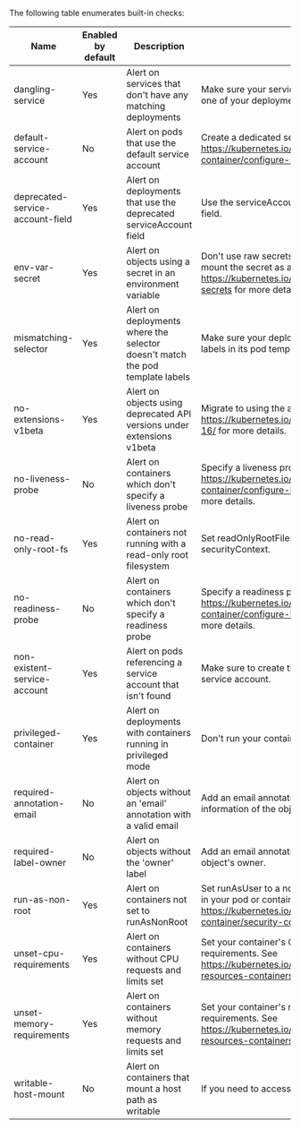 The following table enumerates built-in checks:

| Name | Enabled by default | Description | Remediation | Template | Parameters |
| ---- | ------------------ | ----------- | ----------- | -------- | ---------- |
 | dangling-service | Yes | Alert on services that don't have any matching deployments | Make sure your service's selector correctly matches the labels on one of your deployments. | dangling-service | `{}` |
 | default-service-account | No | Alert on pods that use the default service account | Create a dedicated service account for your pod. See https://kubernetes.io/docs/tasks/configure-pod-container/configure-service-account/ for more details. | service-account | `{"serviceAccount":"^(|default)$"}` |
 | deprecated-service-account-field | Yes | Alert on deployments that use the deprecated serviceAccount field | Use the serviceAccountName field instead of the serviceAccount field. | deprecated-service-account-field | `{}` |
 | env-var-secret | Yes | Alert on objects using a secret in an environment variable | Don't use raw secrets in an environment variable. Instead, either mount the secret as a file or use a secretKeyRef. See https://kubernetes.io/docs/concepts/configuration/secret/#using-secrets for more details. | env-var | `{"name":"(?i).*secret.*","value":".+"}` |
 | mismatching-selector | Yes | Alert on deployments where the selector doesn't match the pod template labels | Make sure your deployment's selector correctly matches the labels in its pod template. | mismatching-selector | `{}` |
 | no-extensions-v1beta | Yes | Alert on objects using deprecated API versions under extensions v1beta | Migrate to using the apps/v1 API versions for these objects. See https://kubernetes.io/blog/2019/07/18/api-deprecations-in-1-16/ for more details. | disallowed-api-obj | `{"group":"extensions","version":"v1beta.+"}` |
 | no-liveness-probe | No | Alert on containers which don't specify a liveness probe | Specify a liveness probe in your container. See https://kubernetes.io/docs/tasks/configure-pod-container/configure-liveness-readiness-startup-probes/ for more details. | liveness-probe | `{}` |
 | no-read-only-root-fs | Yes | Alert on containers not running with a read-only root filesystem | Set readOnlyRootFilesystem to true in your container's securityContext. | read-only-root-fs | `{}` |
 | no-readiness-probe | No | Alert on containers which don't specify a readiness probe | Specify a readiness probe in your container. See https://kubernetes.io/docs/tasks/configure-pod-container/configure-liveness-readiness-startup-probes/ for more details. | readiness-probe | `{}` |
 | non-existent-service-account | Yes | Alert on pods referencing a service account that isn't found | Make sure to create the service account, or to refer to an existing service account. | non-existent-service-account | `{}` |
 | privileged-container | Yes | Alert on deployments with containers running in privileged mode | Don't run your container as privileged unless required. | privileged | `{}` |
 | required-annotation-email | No | Alert on objects without an 'email' annotation with a valid email | Add an email annotation to your object with the contact information of the object's owner. | required-annotation | `{"key":"email","value":"[a-zA-Z0-9_.+-]+@[a-zA-Z0-9-]+\\.[a-zA-Z0-9-.]+"}` |
 | required-label-owner | No | Alert on objects without the 'owner' label | Add an email annotation to your object with information about the object's owner. | required-label | `{"key":"owner"}` |
 | run-as-non-root | Yes | Alert on containers not set to runAsNonRoot | Set runAsUser to a non-zero number, and runAsNonRoot to true, in your pod or container securityContext. See https://kubernetes.io/docs/tasks/configure-pod-container/security-context/ for more details. | run-as-non-root | `{}` |
 | unset-cpu-requirements | Yes | Alert on containers without CPU requests and limits set | Set your container's CPU requests and limits depending on its requirements. See https://kubernetes.io/docs/concepts/configuration/manage-resources-containers/#requests-and-limits for more details. | cpu-requirements | `{"lowerBoundMillis":0,"requirementsType":"any","upperBoundMillis":0}` |
 | unset-memory-requirements | Yes | Alert on containers without memory requests and limits set | Set your container's memory requests and limits depending on its requirements. See https://kubernetes.io/docs/concepts/configuration/manage-resources-containers/#requests-and-limits for more details. | memory-requirements | `{"lowerBoundMB":0,"requirementsType":"any","upperBoundMB":0}` |
 | writable-host-mount | No | Alert on containers that mount a host path as writable | If you need to access files on the host, mount them as readOnly. | writable-host-mount | `{}` |
